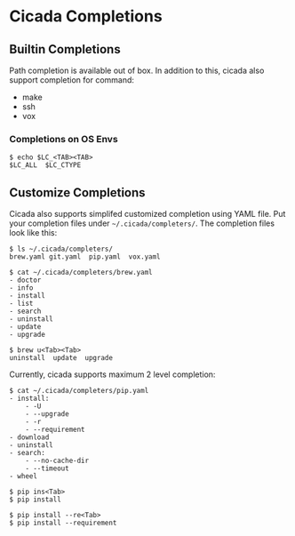 # Cicada Completions

## Builtin Completions

Path completion is available out of box. In addition to this, cicada also
support completion for command:

- make
- ssh
- vox

### Completions on OS Envs

```
$ echo $LC_<TAB><TAB>
$LC_ALL  $LC_CTYPE
```

## Customize Completions

Cicada also supports simplifed customized completion using YAML file.
Put your completion files under `~/.cicada/completers/`. The completion files
look like this:

```
$ ls ~/.cicada/completers/
brew.yaml git.yaml  pip.yaml  vox.yaml

$ cat ~/.cicada/completers/brew.yaml
- doctor
- info
- install
- list
- search
- uninstall
- update
- upgrade

$ brew u<Tab><Tab>
uninstall  update  upgrade
```

Currently, cicada supports maximum 2 level completion:

```
$ cat ~/.cicada/completers/pip.yaml
- install:
    - -U
    - --upgrade
    - -r
    - --requirement
- download
- uninstall
- search:
    - --no-cache-dir
    - --timeout
- wheel

$ pip ins<Tab>
$ pip install

$ pip install --re<Tab>
$ pip install --requirement
```
